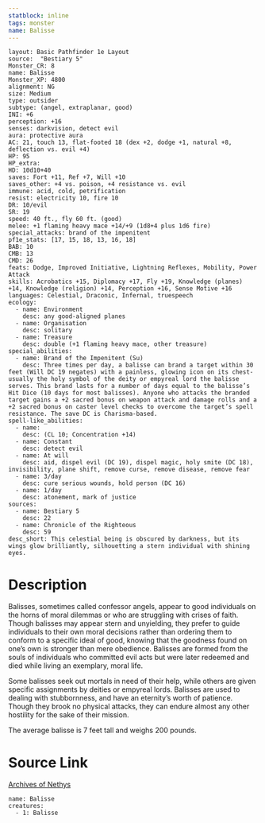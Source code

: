 ```yaml
---
statblock: inline
tags: monster
name: Balisse
---
```

```statblock
layout: Basic Pathfinder 1e Layout
source:  "Bestiary 5"
Monster_CR: 8
name: Balisse
Monster_XP: 4800
alignment: NG
size: Medium
type: outsider
subtype: (angel, extraplanar, good)
INI: +6
perception: +16
senses: darkvision, detect evil
aura: protective aura
AC: 21, touch 13, flat-footed 18 (dex +2, dodge +1, natural +8, deflection vs. evil +4)
HP: 95
HP_extra: 
HD: 10d10+40
saves: Fort +11, Ref +7, Will +10
saves_other: +4 vs. poison, +4 resistance vs. evil
immune: acid, cold, petrification
resist: electricity 10, fire 10
DR: 10/evil
SR: 19
speed: 40 ft., fly 60 ft. (good)
melee: +1 flaming heavy mace +14/+9 (1d8+4 plus 1d6 fire)
special_attacks: brand of the impenitent
pf1e_stats: [17, 15, 18, 13, 16, 18]
BAB: 10
CMB: 13
CMD: 26
feats: Dodge, Improved Initiative, Lightning Reflexes, Mobility, Power Attack
skills: Acrobatics +15, Diplomacy +17, Fly +19, Knowledge (planes) +14, Knowledge (religion) +14, Perception +16, Sense Motive +16
languages: Celestial, Draconic, Infernal, truespeech
ecology:
  - name: Environment
    desc: any good-aligned planes
  - name: Organisation
    desc: solitary
  - name: Treasure
    desc: double (+1 flaming heavy mace, other treasure)
special_abilities:
  - name: Brand of the Impenitent (Su)
    desc: Three times per day, a balisse can brand a target within 30 feet (Will DC 19 negates) with a painless, glowing icon on its chest-usually the holy symbol of the deity or empyreal lord the balisse serves. This brand lasts for a number of days equal to the balisse’s Hit Dice (10 days for most balisses). Anyone who attacks the branded target gains a +2 sacred bonus on weapon attack and damage rolls and a +2 sacred bonus on caster level checks to overcome the target’s spell resistance. The save DC is Charisma-based.
spell-like_abilities:
  - name:
    desc: (CL 10; Concentration +14)
  - name: Constant
    desc: detect evil
  - name: At will
    desc: aid, dispel evil (DC 19), dispel magic, holy smite (DC 18), invisibility, plane shift, remove curse, remove disease, remove fear
  - name: 3/day
    desc: cure serious wounds, hold person (DC 16)
  - name: 1/day
    desc: atonement, mark of justice
sources:
  - name: Bestiary 5
    desc: 22
  - name: Chronicle of the Righteous
    desc: 59
desc_short: This celestial being is obscured by darkness, but its wings glow brilliantly, silhouetting a stern individual with shining eyes.
```
# Description
Balisses, sometimes called confessor angels, appear to good individuals on the horns of moral dilemmas or who are struggling with crises of faith. Though balisses may appear stern and unyielding, they prefer to guide individuals to their own moral decisions rather than ordering them to conform to a specific ideal of good, knowing that the goodness found on one’s own is stronger than mere obedience. Balisses are formed from the souls of individuals who committed evil acts but were later redeemed and died while living an exemplary, moral life.

Some balisses seek out mortals in need of their help, while others are given specific assignments by deities or empyreal lords. Balisses are used to dealing with stubbornness, and have an eternity’s worth of patience. Though they brook no physical attacks, they can endure almost any other hostility for the sake of their mission.

The average balisse is 7 feet tall and weighs 200 pounds.
# Source Link
[Archives of Nethys](https://aonprd.com/MonsterDisplay.aspx?ItemName=Balisse)
```encounter-table
name: Balisse
creatures:
  - 1: Balisse
```
